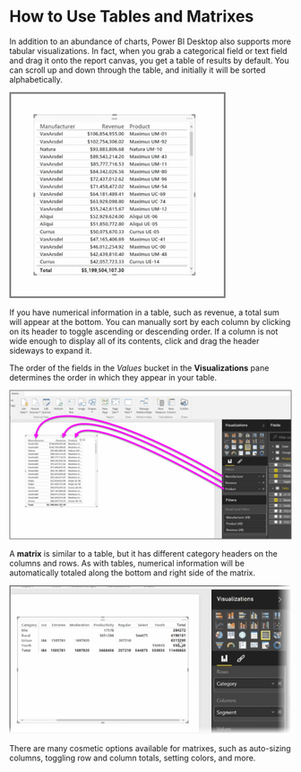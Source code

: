 <properties
   pageTitle="Matrixes and tables"
   description="Sometimes a matrix or table is the visual you need"
   services="powerbi"
   documentationCenter=""
   authors="davidiseminger"
   manager="mblythe"
   editor=""
   tags=""
   qualityFocus="no"
   qualityDate=""
   featuredVideoId="KEPeQ8EQwtw"
   featuredVideoThumb=""
   courseDuration="6m"/>

<tags
   ms.service="powerbi"
   ms.devlang="NA"
   ms.topic="article"
   ms.tgt_pltfrm="NA"
   ms.workload="powerbi"
   ms.date="03/28/2016"
   ms.author="davidi"/>

# How to Use Tables and Matrixes

In addition to an abundance of charts, Power BI Desktop also supports more tabular visualizations. In fact, when you grab a categorical field or text field and drag it onto the report canvas, you get a table of results by default. You can scroll up and down through the table, and initially it will be sorted alphabetically.

![](media/powerbi-learning-3-6-create-tables-matrixes/3-6_1.png)


If you have numerical information in a table, such as revenue, a total sum will appear at the bottom. You can manually sort by each column by clicking on its header to toggle ascending or descending order. If a column is not wide enough to display all of its contents, click and drag the header sideways to expand it.

The order of the fields in the *Values* bucket in the **Visualizations** pane determines the order in which they appear in your table.

![](media/powerbi-learning-3-6-create-tables-matrixes/3-6_2.png)

A **matrix** is similar to a table, but it has different category headers on the columns and rows. As with tables, numerical information will be automatically totaled along the bottom and right side of the matrix.

![](media/powerbi-learning-3-6-create-tables-matrixes/3-6_3.png)

There are many cosmetic options available for matrixes, such as auto-sizing columns, toggling row and column totals, setting colors, and more.
